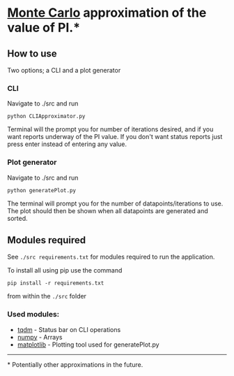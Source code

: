 # [Monte Carlo](https://en.wikipedia.org/wiki/Monte_Carlo_method) approximation of the value of PI.\*

## How to use

Two options; a CLI and a plot generator

### CLI

Navigate to ./src and run

```
python CLIApproximator.py
```

Terminal will the prompt you for number of iterations desired, and if you want reports underway of the PI value. If you don't want status reports just press enter instead of entering any value.

### Plot generator

Navigate to ./src and run

```
python generatePlot.py
```

The terminal will prompt you for the number of datapoints/iterations to use. The plot should then be shown when all datapoints are generated and sorted.

## Modules required

See `./src requirements.txt` for modules required to run the application.

To install all using pip use the command

```
pip install -r requirements.txt
```

from within the `./src` folder

### Used modules:

-   [tqdm](https://github.com/tqdm/tqdm) - Status bar on CLI operations
-   [numpy](https://github.com/numpy/numpy) - Arrays
-   [matplotlib](https://github.com/matplotlib/matplotlib) - Plotting tool used for generatePlot.py

---

\* Potentially other approximations in the future.
